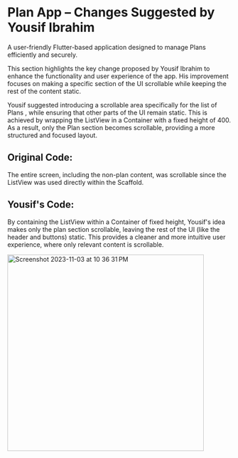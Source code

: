 # Plan App – Changes Suggested by Yousif Ibrahim 

A user-friendly Flutter-based application designed to manage Plans efficiently and securely.

This section highlights the key change proposed by Yousif Ibrahim to enhance the functionality and user experience of the app. His improvement focuses on making a specific section of the UI scrollable while keeping the rest of the content static.

Yousif suggested introducing a scrollable area specifically for the list of Plans , while ensuring that other parts of the UI remain static. This is achieved by wrapping the ListView in a Container with a fixed height of 400. As a result, only the Plan  section becomes scrollable, providing a more structured and focused layout.

## Original Code: 
The entire screen, including the non-plan content, was scrollable since the ListView was used directly within the Scaffold.

## Yousif's Code: 
By containing the ListView within a Container of fixed height, Yousif's idea makes only the plan section scrollable, leaving the rest of the UI (like the header and buttons) static. This provides a cleaner and more intuitive user experience, where only relevant content is scrollable.


 <img width="442" alt="Screenshot 2023-11-03 at 10 36 31 PM" src="https://github.com/user-attachments/assets/1606d631-6e24-4b8d-a454-ae0245bf31ff">
